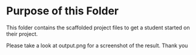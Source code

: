 # Purpose of this Folder

This folder contains the scaffolded project files to get a student started on their project.

Please take a look at output.png for a screenshot of the result.
Thank you
